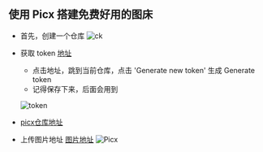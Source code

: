 ## 使用 Picx 搭建免费好用的图床

- 首先，创建一个仓库
  ![ck](https://cdn.staticaly.com/gh/creatliukun/picx@master/images/ppj.2423pxx6lnmo.jpg "ck")

- 获取 token
  [地址](https://github.com/settings/tokens)

  - 点击地址，跳到当前仓库，点击 'Generate new token' 生成 Generate token
  + 记得保存下来，后面会用到

  ![token](https://cdn.staticaly.com/gh/creatliukun/picx@master/images/generate_token.3b8cviu4pci0.jpg "token")
- [picx仓库地址](picx.github.com )
- 上传图片地址
  [图片地址](https://picx.xpoet.cn/#/upload)
   ![Picx](https://cdn.staticaly.com/gh/creatliukun/picx@master/images/picx.yoxm5346z1s.jpg "Picx")
